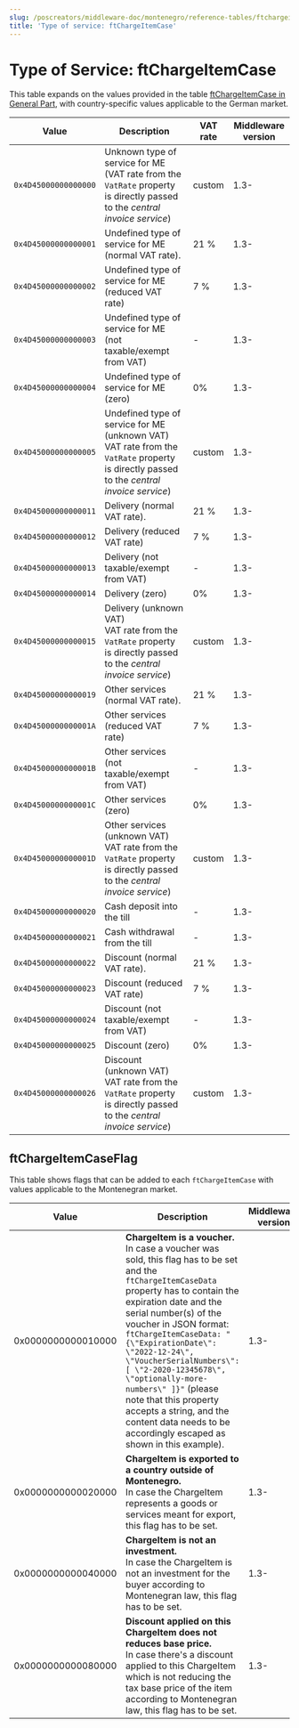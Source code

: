 ```yaml
---
slug: /poscreators/middleware-doc/montenegro/reference-tables/ftchargeitemcase
title: 'Type of service: ftChargeItemCase'
---
```


# Type of Service: ftChargeItemCase

This table expands on the values provided in the table [ftChargeItemCase in General Part](../../general/reference-tables/reference-tables.md#type-of-service-ftchargeitemcase), with country-specific values applicable to the German market.


| **Value** | **Description** | **VAT rate** | **Middleware version** |
|---|---|---|---|
| `0x4D45000000000000` | Unknown type of service for ME (VAT rate from the `VatRate` property is directly passed to the _central invoice service_) | custom | 1.3- |
| `0x4D45000000000001` | Undefined type of service for ME (normal VAT rate). | 21 % | 1.3- |
| `0x4D45000000000002` | Undefined type of service for ME (reduced VAT rate) | 7 %   | 1.3- |
| `0x4D45000000000003` | Undefined type of service for ME (not taxable/exempt from VAT) | - | 1.3- |
| `0x4D45000000000004` | Undefined type of service for ME (zero) | 0% | 1.3- |
| `0x4D45000000000005` | Undefined type of service for ME (unknown VAT) <br />VAT rate from the `VatRate` property is directly passed to the _central invoice service_) | custom | 1.3- |
| `0x4D45000000000011` | Delivery (normal VAT rate). | 21 % | 1.3- |
| `0x4D45000000000012` | Delivery (reduced VAT rate) | 7 %   | 1.3- |
| `0x4D45000000000013` | Delivery (not taxable/exempt from VAT) | - | 1.3- |
| `0x4D45000000000014` | Delivery (zero) | 0% | 1.3- |
| `0x4D45000000000015` | Delivery (unknown VAT) <br />VAT rate from the `VatRate` property is directly passed to the _central invoice service_) | custom | 1.3- |
| `0x4D45000000000019` | Other services (normal VAT rate). | 21 % | 1.3- |
| `0x4D4500000000001A` | Other services (reduced VAT rate) | 7 %   | 1.3- |
| `0x4D4500000000001B` | Other services (not taxable/exempt from VAT) | - | 1.3- |
| `0x4D4500000000001C` | Other services (zero) | 0% | 1.3- |
| `0x4D4500000000001D` | Other services (unknown VAT) <br />VAT rate from the `VatRate` property is directly passed to the _central invoice service_) | custom | 1.3- |
| `0x4D45000000000020` | Cash deposit into the till | - | 1.3- |
| `0x4D45000000000021` | Cash withdrawal from the till | - | 1.3- |
| `0x4D45000000000022` | Discount (normal VAT rate). | 21 % | 1.3- |
| `0x4D45000000000023` | Discount (reduced VAT rate) | 7 %   | 1.3- |
| `0x4D45000000000024` | Discount (not taxable/exempt from VAT) | - | 1.3- |
| `0x4D45000000000025` | Discount (zero) | 0% | 1.3- |
| `0x4D45000000000026` | Discount (unknown VAT) <br />VAT rate from the `VatRate` property is directly passed to the _central invoice service_) | custom | 1.3- |

## ftChargeItemCaseFlag

This table shows flags that can be added to each `ftChargeItemCase` with values applicable to the Montenegran market. 

| Value | Description | Middleware version |
|---|---|---|
| 0x0000000000010000 | **ChargeItem is a voucher.** <br />In case a voucher was sold, this flag has to be set and the `ftChargeItemCaseData` property has to contain the expiration date and the serial number(s) of the voucher in JSON format: `ftChargeItemCaseData: "{\"ExpirationDate\": \"2022-12-24\", \"VoucherSerialNumbers\": [ \"2-2020-12345678\", \"optionally-more-numbers\" ]}"` (please note that this property accepts a string, and the content data needs to be accordingly escaped as shown in this example). | 1.3- |
| 0x0000000000020000 | **ChargeItem is exported to a country outside of Montenegro.** <br />In case the ChargeItem represents a goods or services meant for export, this flag has to be set. | 1.3- |
| 0x0000000000040000 | **ChargeItem is not an investment.** <br />In case the ChargeItem is not an investment for the buyer according to Montenegran law, this flag has to be set. | 1.3- |
| 0x0000000000080000 | **Discount applied on this ChargeItem does not reduces base price.** <br />In case there's a discount applied to this ChargeItem which is not reducing the tax base price of the item according to Montenegran law, this flag has to be set. | 1.3- |
